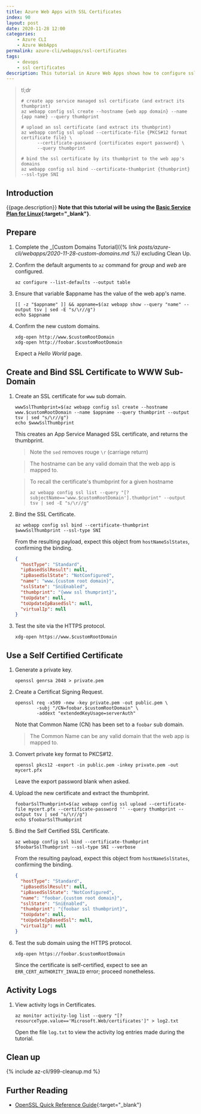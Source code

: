 ```yaml
---
title: Azure Web Apps with SSL Certificates
index: 90
layout: post
date: 2020-11-28 12:00
categories: 
    - Azure CLI
    - Azure WebApps
permalink: azure-cli/webapps/ssl-certificates
tags: 
    - devops
    - ssl certificates
description: This tutorial in Azure Web Apps shows how to configure ssl certificates to webapps.
---
```

>tl;dr
>```shell
># create app service managed ssl certificate (and extract its thumbprint)
>az webapp config ssl create --hostname {web app domain} --name {app name} --query thumbprint
>
># upload an ssl certificate (and extract its thumbprint)
>az webapp config ssl upload --certificate-file {PKCS#12 format certificate file} \
>       --certificate-password {certificates export password} \
>       --query thumbprint
>
># bind the ssl certificate by its thumbprint to the web app's domains
>az webapp config ssl bind --certificate-thumbprint {thumbprint} --ssl-type SNI
>```

## **Introduction**

{{page.description}} **Note that this tutorial will be using the [Basic Service Plan for Linux](https://azure.microsoft.com/en-gb/pricing/details/app-service/linux/){:target="_blank"}**.

## **Prepare**

1. Complete the _[Custom Domains Tutorial]({% link _posts/azure-cli/webapps/2020-11-28-custom-domains.md %})_ excluding Clean Up.

1. Confirm the default arguments to `az` command for _group_ and _web_ are configured.
    ```shell
    az configure --list-defaults --output table
    ```

1. Ensure that variable $appname has the value of the web app's name.

    ```shell
    [[ -z "$appname" ]] && appname=$(az webapp show --query "name" --output tsv | sed -E "s/\r//g")
    echo $appname
    ```

1. Confirm the new custom domains.

    ```shell
    xdg-open http://www.$customRootDomain
    xdg-open http://foobar.$customRootDomain
    ```
    Expect a _Hello World_ page.

## **Create and Bind SSL Certificate to WWW Sub-Domain**

1. Create an SSL certificate for `www` sub domain.

    ```shell
    wwwSslThumbprint=$(az webapp config ssl create --hostname www.$customRootDomain --name $appname --query thumbprint --output tsv | sed "s/\r//g")
    echo $wwwSslThumbprint
    ```
    This creates an App Service Managed SSL certificate, and returns the thumbprint.

    >Note the `sed` removes rouge `\r` (carriage return)

    >The hostname can be any valid domain that the web app is mapped to.

    >To recall the certificate's thumbprint for a given hostname
    >```
    >az webapp config ssl list --query "[?subjectName=='www.$customRootDomain'].thumbprint" --output tsv | sed -E "s/\r//g"
    >```
    
2. Bind the SSL Certificate. 

    ```shell
    az webapp config ssl bind --certificate-thumbprint $wwwSslThumbprint --ssl-type SNI
    ```

    From the resulting payload, expect this object from `hostNameSslStates`, confirming the binding.
    ```json
    {
      "hostType": "Standard",
      "ipBasedSslResult": null,
      "ipBasedSslState": "NotConfigured",
      "name": "www.{custom root domain}",
      "sslState": "SniEnabled",
      "thumbprint": "{www ssl thumprint}",
      "toUpdate": null,
      "toUpdateIpBasedSsl": null,
      "virtualIp": null
    }
    ```

3. Test the site via the HTTPS protocol.

    ```shell
    xdg-open https://www.$customRootDomain
    ```

## **Use a Self Certified Certificate**

1. Generate a private key.

    ```shell
    openssl genrsa 2048 > private.pem
    ```

1. Create a Certificat Signing Request.

    ```shell
    openssl req -x509 -new -key private.pem -out public.pem \
            -subj "/CN=foobar.$customRootDomain" \
            -addext "extendedKeyUsage=serverAuth"
    ```
    Note that Common Name (CN) has been set to a `foobar` sub domain.

    >The Common Name can be any valid domain that the web app is mapped to.

1. Convert private key format to PKCS#12.

    ```shell
    openssl pkcs12 -export -in public.pem -inkey private.pem -out mycert.pfx
    ```
    Leave the export password blank when asked.

1. Upload the new certificate and extract the thumbprint.

    ```shell
    foobarSslThumbprint=$(az webapp config ssl upload --certificate-file mycert.pfx --certificate-password '' --query thumbprint --output tsv | sed "s/\r//g")
    echo $foobarSslThumbprint
    ```

1. Bind the Self Certified SSL Certificate. 

    ```shell
    az webapp config ssl bind --certificate-thumbprint $foobarSslThumbprint --ssl-type SNI --verbose
    ```

    From the resulting payload, expect this object from `hostNameSslStates`, confirming the binding.
    ```json
    {
      "hostType": "Standard",
      "ipBasedSslResult": null,
      "ipBasedSslState": "NotConfigured",
      "name": "foobar.{custom root domain}",
      "sslState": "SniEnabled",
      "thumbprint": "{foobar ssl thumbprint}",
      "toUpdate": null,
      "toUpdateIpBasedSsl": null,
      "virtualIp": null
    }
    ```

1. Test the sub domain using the HTTPS protocol.

    ```shell
    xdg-open https://foobar.$customRootDomain
    ```
    Since the certificate is self-certified, expect to see an `ERR_CERT_AUTHORITY_INVALID` error; proceed nonetheless.

## **Activity Logs**

1. View activity logs in Certificates.

    ```shell
    az monitor activity-log list --query "[?resourceType.value=='Microsoft.Web/certificates']" > log2.txt
    ```
    Open the file `log.txt` to view the activity log entries made during the tutorial.


## **Clean up**
{% include az-cli/999-cleanup.md %}

## **Further Reading**

- [OpenSSL Quick Reference Guide](https://www.digicert.com/kb/ssl-support/openssl-quick-reference-guide.htm){:target="_blank"}